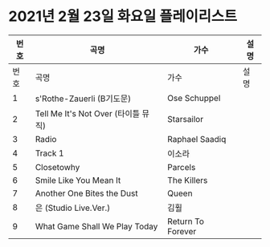 # 2021년 2월 23일 화요일 플레이리스트

| 번호 | 곡명 | 가수 | 설명 |
|------|------|------|------|
| 번호 | 곡명 | 가수 | 설명 |
| 1 | s'Rothe-Zauerli (B기도문) | Ose Schuppel |  |
| 2 | Tell Me It's Not Over (타이틀 뮤직) | Starsailor |  |
| 3 | Radio | Raphael Saadiq |  |
| 4 | Track 1 | 이소라 |  |
| 5 | Closetowhy | Parcels |  |
| 6 | Smile Like You Mean It | The Killers |  |
| 7 | Another One Bites the Dust | Queen |  |
| 8 | 은 (Studio Live.Ver.) | 김훨 |  |
| 9 | What Game Shall We Play Today | Return To Forever |  |
